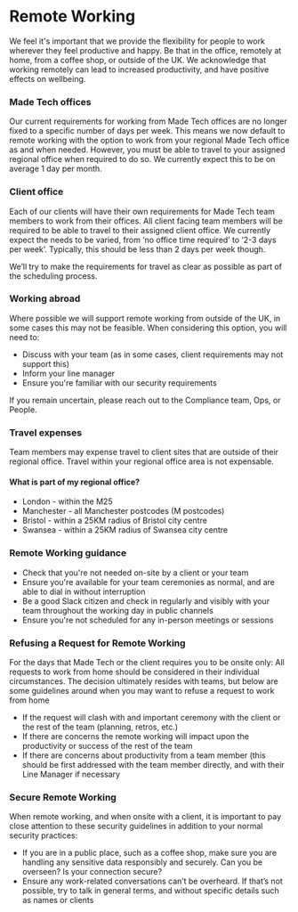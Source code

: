 # Remote Working

We feel it's important that we provide the flexibility for people to work wherever they feel productive and happy. Be that in the office, remotely at home, from a coffee shop, or outside of the UK. We acknowledge that working remotely can lead to increased productivity, and have positive effects on wellbeing. 

### Made Tech offices
Our current requirements for working from Made Tech offices are no longer fixed to a specific number of days per week. This means we now default to remote working with the option to work from your regional Made Tech office as and when needed. 
However, you must be able to travel to your assigned regional office when required to do so. We currently expect this to be on average 1 day per month.

### Client office
Each of our clients will have their own requirements for Made Tech team members to work from their offices. All client facing team members will be required to be able to travel to their assigned client office. We currently expect the needs to be varied, from ‘no office time required’ to ‘2-3 days per week’. Typically, this should be less than 2 days per week though. 

We’ll try to make the requirements for travel as clear as possible as part of the scheduling process. 

### Working abroad
Where possible we will support remote working from outside of the UK, in some cases this may not be feasible. 
When considering this option, you will need to: 
- Discuss with your team (as in some cases, client requirements may not support this)
- Inform your line manager
- Ensure you're familiar with our security requirements 

If you remain uncertain, please reach out to the Compliance team, Ops, or People. 

### Travel expenses
Team members may expense travel to client sites that are outside of their regional office. Travel within your regional office area is not expensable. 

#### What is part of my regional office?
- London - within the M25
- Manchester - all Manchester postcodes (M postcodes)
- Bristol - within a 25KM radius of Bristol city centre 
- Swansea - within a 25KM radius of Swansea city centre


### Remote Working guidance
- Check that you're not needed on-site by a client or your team
- Ensure you're available for your team ceremonies as normal, and are able to dial in without interruption
- Be a good Slack citizen and check in regularly and visibly with your team throughout the working day in public channels
- Ensure you're not scheduled for any in-person meetings or sessions


### Refusing a Request for Remote Working

For the days that Made Tech or the client requires you to be onsite only:
All requests to work from home should be considered in their individual circumstances. The decision ultimately resides with teams, but below are some guidelines around when you may want to refuse a request to work from home

- If the request will clash with and important ceremony with the client or the rest of the team (planning, retros, etc.)
- If there are concerns the remote working will impact upon the productivity or success of the rest of the team
- If there are concerns about productivity from a team member (this should be first addressed with the team member directly, and with their Line Manager if necessary

### Secure Remote Working

When remote working, and when onsite with a client, it is important to pay close attention to these security guidelines in addition to your normal security practices:

- If you are in a public place, such as a coffee shop, make sure you are handling any sensitive data responsibly and securely. Can you be overseen? Is your connection secure?
 - Ensure any work-related conversations can’t be overheard. If that’s not possible, try to talk in general terms, and without specific details such as names or clients
